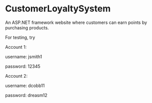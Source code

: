 # CustomerLoyaltySystem
 
An ASP.NET framework website where customers can earn points by purchasing products.

For testing, try

Account 1:

username: jsmith1

password: 12345

Account 2:

username: dcobb11

password: dreasm12
